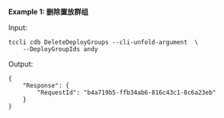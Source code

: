 **Example 1: 删除置放群组**



Input: 

```
tccli cdb DeleteDeployGroups --cli-unfold-argument  \
    --DeployGroupIds andy
```

Output: 
```
{
    "Response": {
        "RequestId": "b4a719b5-ffb34ab6-816c43c1-8c6a23eb"
    }
}
```

